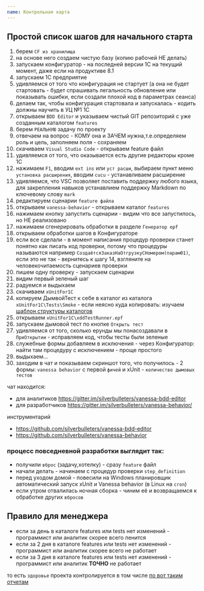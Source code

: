 ```yaml
---
name: Контрольная карта
---
```


## Простой список шагов для начального старта

1. берем `CF из хранилища`
2. на основе него создаем чистую базу (копию рабочей НЕ делать)
3. запускаем конфигуратор - на последней версии 1С на текущий момент, даже если на продуктиве 8.1
4. запускаем 1С предприятие
5. удивляемся от того что конфигурация не стартует (а она не будет стартовать - будет спрашивать легальность обновление или показывать ошибки, если создали плохой код в параметрах сеанса)
6. делаем так, чтобы конфигурация стартовала и запускалась - кодить должны научить в УЦ №1 1С
7. открываем `BDD Editor` и указываем чистый GIT репозиторий с уже созданным каталогом `features`
8. берем `РЕАЛЬНУЮ` задачу по проекту
9. отвечаем на вопрос - КОМУ она и ЗАЧЕМ нужна,т.е.определяем роль и цель, заполняем поля - сохраняем
10. скачиваем `Visual Studio Code` - открываем feature файл
11. удивляемся от того, что оказывается есть другие редакторы кроме 1С
12. нажимаем `F1`, вводим `ext ins` или `уст расши`, выбираем пункт меню `установка расширения`, вводим `cucu` - устанавливаем расширение
13. удивляемся, что VSC позволяет поставить поддержку любого языка, для закрепления навыков устанавлием поддержку Markdown по ключевому слову `mark`
14. редактируем сценарии `feature файла`
15. открываем `vanessa-behavior` - открываем каталог `features`
16. нажимаем кнопку запустить сценарии - видим что все запустилось, но НЕ реализовано
17. нажимаем сгенерировать обработки в разделе `Генератор epf`
18. открываем обработки шагов в Конфигураторе
19. если все сделали - в момент написания процедур проверки станет понятно как писать код проверки, потому что процедуры называются например `СоздаётсяЗаказНаОтгрузкуСНомером(парам01)`, если это не так - вернитесь к шагу 14, взгляните на человекочитаемость сценариев проверки
20. пишем одну проверку - запускаем сценарии
21. видим первый зеленый шаг
22. радуемся и выдыхаем
23. скачиваем `xUnitFor1C`
24. копируем ДымвойТест к себе в каталог из каталога `xUnitFor1C\Tests\Smoke` - если неясно куда копировать: изучаем [шаблон структуры каталогов](./bootsrap)
25. открываем `xUnitFor1C\xddTestRunner.epf`
26. запускаем дымовой тест по кнопке `Открыть тест`
27. удивляемся от того, сколько ерунды мы понасоздавали в `ПриОткрытии` - исправляем код, чтобы тесты были зеленые
28. служебные формы добавляем в исключения - через Конфигуратор: найти там процедуру с исключением - проще простого
29. выдыхаем... 
30. заходим в чат и показываем скриншот того, что получилось - 2 формы: `vanessa behavior` с первой `фичей` и xUnit - `количество дымовых тестов`

чат находится:

* для аналитиков https://gitter.im/silverbulleters/vanessa-bdd-editor
* для разработчиков https://gitter.im/silverbulleters/vanessa-behavior/

инструментарий

* https://github.com/silverbulleters/vanessa-bdd-editor
* https://github.com/silverbulleters/vanessa-behavior

### процесс повседневной разработки выглядит так:

* получили `вброс` (задачу,хотелку) - сразу `feature` файл
* начали делать - начинаем с процедур проверки `step_definition`
* перед уходом домой - повесили на Windows планировщик автоматический запуск xUnit и Vanessa behavior (в Linux на `cron`)
* если утром отвалилась ночная сборка - чиним её и возвращаемся к обработке других `вбросов`

## Правило для менеджера

* если за день в каталоге features или tests нет изменений - программист или аналитик скорее всего ленится
* если за 2 дня в каталоге features или tests нет изменений - программист или аналитик скорее всего не работает
* если за 3 дня в каталоге features или tests нет изменений - программист или аналитик **ТОЧНО** не работает

то есть `здоровье` проекта контролируется в том числе [по вот таким отчетам](https://github.com/silverbulleters/vanessa-behavior/pulse/halfweekly)
